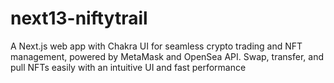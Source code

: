 # next13-niftytrail
A Next.js web app with Chakra UI for seamless crypto trading and NFT management, powered by MetaMask and OpenSea API. Swap, transfer, and pull NFTs easily with an intuitive UI and fast performance
